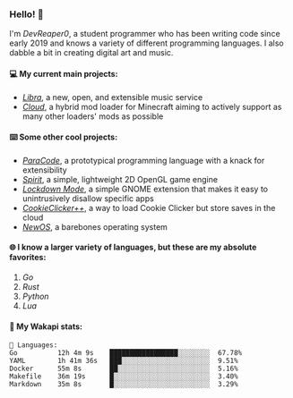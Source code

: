 ### Hello! 👋

I'm _DevReaper0_, a student programmer who has been writing code since early 2019 and knows a variety of different programming languages. I also dabble a bit in creating digital art and music.

#### 💻 My current main projects:

-   _[Libra](https://github.com/LibraMusic)_, a new, open, and extensible music service
-   _[Cloud](https://github.com/CloudLoaderMC/CloudLoader)_, a hybrid mod loader for Minecraft aiming to actively support as many other loaders' mods as possible

#### ⌨️ Some other cool projects:

-   _[ParaCode](https://github.com/ParaCodeLang/ParaCode)_, a prototypical programming language with a knack for extensibility
-   _[Spirit](https://gitlab.com/DevReaper0/SpiritEngine)_, a simple, lightweight 2D OpenGL game engine
-   _[Lockdown Mode](https://github.com/DevReaper0/GNOME-LockdownMode)_, a simple GNOME extension that makes it easy to unintrusively disallow specific apps
-   _[CookieClicker++](https://github.com/DevReaper0/CookieClickerPlusPlus)_, a way to load Cookie Clicker but store saves in the cloud
-   _[NewOS](https://github.com/DevReaper0/NewOS)_, a barebones operating system

#### 🌐 I know a larger variety of languages, but these are my absolute favorites:

1. _Go_
2. _Rust_
3. _Python_
4. _Lua_

#### 📡 My Wakapi stats:

```text
💾 Languages:
Go          12h 4m 9s    █████████████████░░░░░░░░  67.78%
YAML        1h 41m 36s   ███░░░░░░░░░░░░░░░░░░░░░░  9.51%
Docker      55m 8s       ██░░░░░░░░░░░░░░░░░░░░░░░  5.16%
Makefile    36m 19s      █░░░░░░░░░░░░░░░░░░░░░░░░  3.40%
Markdown    35m 8s       █░░░░░░░░░░░░░░░░░░░░░░░░  3.29%
```
